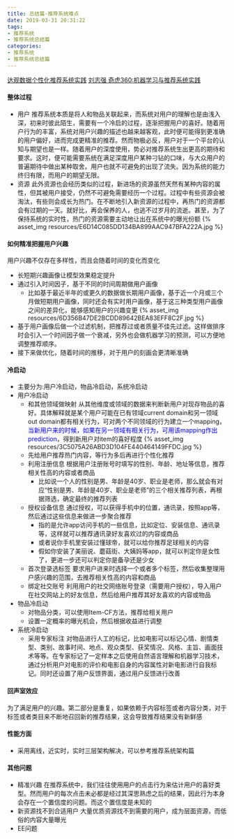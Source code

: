 ```yaml
---
title: 总结篇-推荐系统难点
date: 2019-03-31 20:31:22
tags: 
- 推荐系统
- 推荐系统总结篇
categories: 
- 推荐系统
- 推荐系统总结篇
---
```


[达观数据个性化推荐系统实践](https://mp.weixin.qq.com/s/0a4Ne9lgx1rmnE1jXfH6zQ)
[刘志强 奇虎360:机器学习与推荐系统实践](https://mp.weixin.qq.com/s/SAmTNxTgtGLZ9cUH81FYgg)


####  整体过程
- 用户
  推荐系统本质是将人和物品关联起来，而系统对用户的理解也是由浅入深，初来时彼此陌生，需要有一个冷启的过程，逐渐把握用户的喜好。随着用户行为的丰富，系统对用户兴趣的描述也越来越客观，此时便可能得到更准确的用户偏好，进而完成更精准的推荐。然而物极必反，用户对于一个平台的认知与期望也是一样。随着用户的深度使用，势必对推荐系统生出更高的期待和要求。这时，便可能需要系统在满足深度用户某种刁钻的口味，与大众用户的普遍期待中做出某种取舍。用户也就不可避免的出现了流失。因为系统的能力终归有限，而用户的期望无限。
- 资源
  此外资源也会经历类似的过程，新进场的资源虽然天然有某种内容的属性，但其被用户接受，仍然不可避免需要经历一个过程。过程中有些资源会被淘汰，有些则会成长为热门。在不断地引入新资源的过程中，再热门的资源都会有过期的一天。就好比，再会保养的人，也逃不过岁月的流逝。甚至，为了保持系统的实时性，热门的资源需要主动地让出在系统中的曝光份额
{% asset_img resources/E6D14C085DD134BA899AAC947BFA222A.jpg %}


#### 如何精准把握用户兴趣
用户兴趣不仅存在多样性，而且会随着时间的变化而变化
- 长短期兴趣画像让模型效果稳定提升
- 通过引入时间因子，基于不同的时间周期做用户画像
  - 比如基于最近半年的或更久的数据做长期用户画像，基于近一个月或三个月做短期用户画像，同时还会有实时用户画像，基于这三种类型用户画像之间的差异化，能够感知用户的兴趣变更
  {% asset_img resources/6D356B47DE2BCDD89642BEA83EFF8C2F.jpg %}
- 基于用户画像后做一个过滤机制，把推荐过或者质量不佳先过滤。这样做排序时会引入一个时间因子做一个衰减，另外也会做机器学习的预测，可以方便地调整推荐顺序。
- 接下来做优化，随着时间的推移，对于用户的刻画会更清晰准确


#### 冷启动
- 主要分为:用户冷启动，物品冷启动，系统冷启动
- 用户冷启动
  - 和其他领域做映射
    从其他维度或领域的数据来判断新用户对现存物品的喜好。具体解释就是某个用户可能在已有领域current domain和另一领域out domain都有相关行为，可对两个不同领域的行为建立一个mapping，<font color='blue'>当新用户来的时候，如果在另一领域有相关行为，可用该mapping作出prediction</font>，得到新用户对item的喜好程度
    {% asset_img resources/3C5075A26ABD3D104FE440464149FFDC.jpg %}
  - 先给用户推荐热门内容，等行为多后再进行个性化推荐
  - 利用注册信息
    根据用户注册账号时填写的性别、年龄、地址等信息，推荐相关性高的内容或者商品
    - 比如说一个人的性别是男、年龄是40岁、职业是老师，那么就会有对应“性别是男、年龄是40岁、职业是老师”的三个相关推荐列表，再根据筛选，确定最终的推荐列表
  - 授权设备信息
    通过授权，可以获得手机中的位置，通讯录，按照app等，然后通过这些信息来做进一步聚合推荐
    - 指的是允许app访问手机的一些信息，比如定位、安装信息、通讯录等，这样就可以推荐通讯录好友喜欢过的内容或商品
    - 或者说你手机里安装过懂球帝，就可以给你推荐足球相关的内容
    - 假如你安装了美丽说、蘑菇街、大姨妈等app，就可以判定你是女性了，更进一步还可以判定你是备孕还是少女
  - 首次登录选标签
    要求用户进来时选择一个或者多个标签，然后收集整理用户感兴趣的范围，去推荐相关性高的内容和商品
  - 绑定社交账号
    利用用户的社交网络账号登录（需要用户授权），导入用户在社交网站上的好友信息，然后给用户推荐其好友喜欢的内容或物品
- 物品冷启动
  - 对物品分类，可以使用Item-CF方法，推荐给相关用户
  - 设置一定概率的曝光机会，然后根据收益进行调整
- 系统冷启动
  - 采用专家标注
    对物品进行人工的标记，比如电影可以标记心情、剧情类型、类别、故事时间、地点、观众类型、获奖情况、风格、主旨、画面技术等等。在专家标记了一定样本之后使用自然语言理解和机器学习技术，通过分析用户对电影的评价和电影自身的内容属性对新电影进行自我标记。同时还设置了用户反馈界面，通过用户反馈进行改善

#### 回声室效应
为了满足用户的兴趣。第二部分是重复，如果依赖于内容标签或者内容分类，对于标签或者类目来不断地召回新的推荐结果，这会导致推荐结果没有新鲜感

#### 性能方面
- 采用离线，近实时，实时三层架构解决，可以参考推荐系统架构篇

#### 其他问题
- 精准兴趣
在推荐系统中，我们往往使用用户的点击行为来估计用户的喜好类型。然而用户的每次点击未必都是经过其深思熟虑之后的结果，因此行为本身会存在一个置信度的问题。而这个置信度是未知的
- 新资源找不到合适用户
大量优质资源找不到需要的用户，成为层面资源，而低俗的内容大量曝光
- EE问题